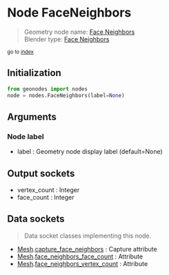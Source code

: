 
# Node FaceNeighbors

> Geometry node name: [Face Neighbors](https://docs.blender.org/manual/en/latest/modeling/geometry_nodes/mesh/face_neighbors.html)<br>
  Blender type: [Face Neighbors](https://docs.blender.org/api/current/bpy.types.GeometryNodeInputMeshFaceNeighbors.html)
  
<sub>go to [index](/docs/index.md)</sub>

Initialization
--------------
```python
from geonodes import nodes
node = nodes.FaceNeighbors(label=None)
```



## Arguments


### Node label

- label : Geometry node display label (default=None)

## Output sockets

- vertex_count : Integer
- face_count : Integer

## Data sockets

> Data socket classes implementing this node.
  
  
- [Mesh](/docs/sockets/Mesh.md).[capture_face_neighbors](/docs/sockets/Mesh.md#capture_face_neighbors) : Capture attribute
- [Mesh](/docs/sockets/Mesh.md).[face_neighbors_face_count](/docs/sockets/Mesh.md#face_neighbors_face_count) : Attribute
- [Mesh](/docs/sockets/Mesh.md).[face_neighbors_vertex_count](/docs/sockets/Mesh.md#face_neighbors_vertex_count) : Attribute
  
